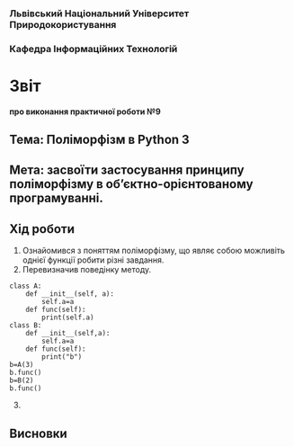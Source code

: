 ### Львівський Національний Університет Природокористування 

### Кафедра Інформаційних Технологій 

# Звіт

#### про виконання практичної роботи №9

## Тема: Поліморфізм в Python 3

## Мета: засвоїти застосування принципу поліморфізму в об’єктно-орієнтованому програмуванні.

## Хід роботи
1. Ознайомився з поняттям поліморфізму, що являє собою можливіть однієї функції робити різні завдання.
2. Перевизначив поведінку методу.
```Py
class A:
    def __init__(self, a):
        self.a=a
    def func(self):
        print(self.a)
class B:
    def __init__(self,a):
        self.a=a
    def func(self):
        print("b")
b=A(3)
b.func()
b=B(2)
b.func() 
```
3. 
## Висновки
